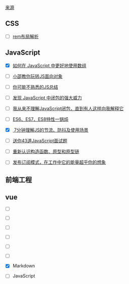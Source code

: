 [来源](https://github.com/Nealyang/PersonalBlog/issues/48)

## CSS
- [ ] [rem布局解析](https://juejin.im/post/5b90e07ce51d450e6a2dd140)

## JavaScript
- [x] [如何在 JavaScript 中更好地使用数组](https://juejin.im/post/5b8d0a74f265da431d0e7ec0)
- [ ] [小邵教你玩转JS面向对象](https://juejin.im/post/5b8a8724f265da435450c591)
- [ ] [你可能不熟悉的JS总结](https://segmentfault.com/a/1190000018113011)
- [ ] [发现 JavaScript 中闭包的强大威力](https://juejin.im/post/5c4e6a90e51d4552266576d2)
- [ ] [我从来不理解JavaScript闭包，直到有人这样向我解释它](https://zhuanlan.zhihu.com/p/56490498)
- [ ] [ES6、ES7、ES8特性一锅炖](https://juejin.im/post/5b9cb3336fb9a05d290ee47e)
- [x] [ 7分钟理解JS的节流、防抖及使用场景](https://juejin.im/post/5b8de829f265da43623c4261)
- [ ] [送你43道JavaScript面试题](送你43道JavaScript面试题)
- [ ] [重新认识构造函数、原型和原型链](重新认识构造函数、原型和原型链)
- [ ] [发布订阅模式，在工作中它的能量超乎你的想象](https://juejin.im/post/5b125ad3e51d450688133f22)


## 前端工程


## vue
- [ ] []()
- [ ] []()
- [ ] []()
- [ ] []()
- [ ] []()
- [ ] []()

- [x] Markdown  
- [ ] JavaScript 
